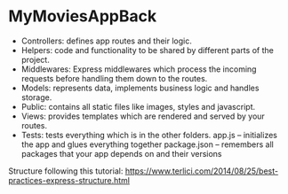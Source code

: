 # MyMoviesAppBack

- Controllers: defines app routes and their logic.
- Helpers: code and functionality to be shared by different parts of the project.
- Middlewares: Express middlewares which process the incoming requests before handling them down to the routes.
- Models: represents data, implements business logic and handles storage.
- Public: contains all static files like images, styles and javascript.
- Views: provides templates which are rendered and served by your routes.
- Tests: tests everything which is in the other folders.
app.js – initializes the app and glues everything together
package.json – remembers all packages that your app depends on and their versions

Structure following this tutorial: https://www.terlici.com/2014/08/25/best-practices-express-structure.html
